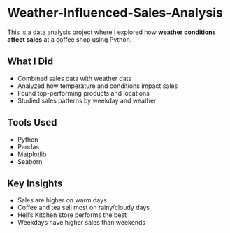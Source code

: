 # Weather-Influenced-Sales-Analysis
This is a data analysis project where I explored how **weather conditions affect sales** at a coffee shop using Python.

## What I Did
- Combined sales data with weather data
- Analyzed how temperature and conditions impact sales
- Found top-performing products and locations
- Studied sales patterns by weekday and weather

## Tools Used
- Python  
- Pandas  
- Matplotlib  
- Seaborn

## Key Insights
- Sales are higher on warm days 
- Coffee and tea sell most on rainy/cloudy days 
- Hell’s Kitchen store performs the best 
- Weekdays have higher sales than weekends 

